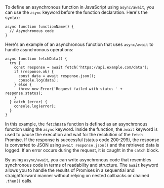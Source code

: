 To define an asynchronous function in JavaScript using `async/await`, you can use the `async` keyword before the function declaration. Here's the syntax:

```
async function functionName() {
  // Asynchronous code
}
```

Here's an example of an asynchronous function that uses `async/await` to handle asynchronous operations:

```
async function fetchData() {
  try {
    const response = await fetch('https://api.example.com/data');
    if (response.ok) {
      const data = await response.json();
      console.log(data);
    } else {
      throw new Error('Request failed with status ' + response.status);
    }
  } catch (error) {
    console.log(error);
  }
}
```

In this example, the `fetchData` function is defined as an asynchronous function using the `async` keyword. Inside the function, the `await` keyword is used to pause the execution and wait for the resolution of the `fetch` Promise. If the response is successful (status code 200-299), the response is converted to JSON using `await response.json()` and the retrieved data is logged. If an error occurs during the request, it is caught in the `catch` block.

By using `async/await`, you can write asynchronous code that resembles synchronous code in terms of readability and structure. The `await` keyword allows you to handle the results of Promises in a sequential and straightforward manner without relying on nested callbacks or chained `.then()` calls.
